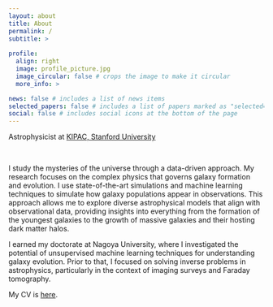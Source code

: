 ```yaml
---
layout: about
title: About
permalink: /
subtitle: >
    
profile:
  align: right
  image: profile_picture.jpg
  image_circular: false # crops the image to make it circular
  more_info: >

news: false # includes a list of news items
selected_papers: false # includes a list of papers marked as "selected={true}"
social: false # includes social icons at the bottom of the page
---
```


Astrophysicist at [KIPAC, Stanford University](https://kipac.stanford.edu)

<br>

I study the mysteries of the universe through a data-driven approach. My research focuses on the complex physics that governs galaxy formation and evolution. I use state-of-the-art simulations and machine learning techniques to simulate how galaxy populations appear in observations. This approach allows me to explore diverse astrophysical models that align with observational data, providing insights into everything from the formation of the youngest galaxies to the growth of massive galaxies and their hosting dark matter halos.

I earned my doctorate at Nagoya University, where I investigated the potential of unsupervised machine learning techniques for understanding galaxy evolution. Prior to that, I focused on solving inverse problems in astrophysics, particularly in the context of imaging surveys and Faraday tomography.

My CV is <a href = "Cooray_CV.pdf">here</a>. 



